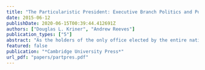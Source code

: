 ```yaml
---
title: "The Particularistic President: Executive Branch Politics and Political Inequality"
date: 2015-06-12
publishDate: 2020-06-15T00:39:44.412691Z
authors: ["Douglas L. Kriner", "Andrew Reeves"]
publication_types: ["5"]
abstract: "As the holders of the only office elected by the entire nation, presidents have long claimed to be sole stewards of the interests of all Americans. Scholars have largely agreed, positing the president as an important counterbalance to the parochial impulses of members of Congress. This supposed fact is often invoked in arguments for concentrating greater power in the executive branch. Douglas L. Kriner and Andrew Reeves challenge this notion and, through an examination of a diverse range of policies from disaster declarations, to base closings, to the allocation of federal spending, show that presidents, like members of Congress, are particularistic. Presidents routinely pursue policies that allocate federal resources in a way that disproportionately benefits their more narrow partisan and electoral constituencies. Though presidents publicly don the mantle of a national representative, in reality they are particularistic politicians who prioritize the needs of certain constituents over others."
featured: false
publication: "*Cambridge University Press*"
url_pdf: "papers/partpres.pdf"
---
```


